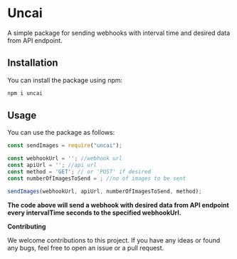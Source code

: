 # Uncai

A simple package for sending webhooks with interval time and desired data from API endpoint.

## Installation

You can install the package using npm:
```js
npm i uncai
```


## Usage

You can use the package as follows:

```javascript
const sendImages = require("uncai");

const webhookUrl = ''; //webhook url
const apiUrl = ''; //api url
const method = 'GET'; // or 'POST' if desired
const numberOfImagesToSend = ; //no of images to be sent

sendImages(webhookUrl, apiUrl, numberOfImagesToSend, method);

```

**The code above will send a webhook with desired data from API endpoint every intervalTime seconds to the specified webhookUrl.**

**Contributing**

We welcome contributions to this project. If you have any ideas or found any bugs, feel free to open an issue or a pull request.

